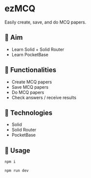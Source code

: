 # ezMCQ

Easily create, save, and do MCQ papers.

## 🎯 Aim

- Learn Solid + Solid Router
- Learn PocketBase

## 🚀 Functionalities

- Create MCQ papers
- Save MCQ papers
- Do MCQ papers
- Check answers / receive results

## 🤖 Technologies
- Solid
- Solid Router
- PocketBase

## 🔨 Usage
```bash
npm i
```

```bash
npm run dev
```
